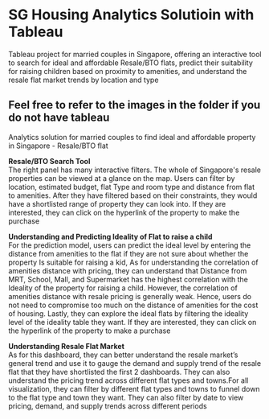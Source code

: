 # SG Housing Analytics Solutioin with Tableau
 Tableau project for married couples in Singapore, offering an interactive tool to search for ideal and affordable Resale/BTO flats, predict their suitability for raising children based on proximity to amenities, and understand the resale flat market trends by location and type
 ## Feel free to refer to the images in the folder if you do not have tableau
Analytics solution for married couples to find ideal and affordable property in Singapore - Resale/BTO flat

**Resale/BTO Search Tool**<br>
The right panel has many interactive filters. The whole of Singapore's resale properties can be viewed at a glance on the map. Users can filter by location, estimated budget, flat Type and room type and distance from flat to amenities. After they have filtered based on their constraints, they would have a shortlisted range of property they can look into. If they are interested, they can click on the hyperlink of the property to make the purchase

**Understanding and Predicting Ideality of Flat to raise a child**<br>
For the prediction model, users can predict the ideal level by entering the distance from amenities to the flat if they are not sure about whether the property Is suitable for raising a kid, As for understanding the correlation of amenities distance with pricing, they can understand that Distance from MRT, School, Mall, and Supermarket has the highest correlation with the Ideality of the property for raising a child. However, the correlation of amenities distance with resale pricing is generally weak. Hence, users do not need to compromise too much on the distance of amenities for the cost of housing. Lastly, they can explore the ideal flats by filtering the ideality level of the ideality table they want. If they are interested, they can click on the hyperlink of the property to make a purchase


**Understanding Resale Flat Market**<br>
As for this dashboard, they can better understand the resale market’s general trend and use it to gauge the demand and supply trend of the resale flat that they have shortlisted the first 2 dashboards. They can also understand the pricing trend across different flat types and towns.For all visualization, they can filter by different flat types and towns to funnel down to the flat type and town they want. They can also filter by date to view pricing, demand, and supply trends across different periods
